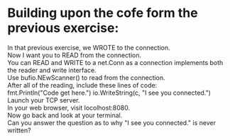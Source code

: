 # Building upon the cofe form the previous exercise:

In that previous exercise, we WROTE to the connection.  
Now I want you to READ from the connection.  
You can READ and WRITE to a net.Conn as a connection implements both the reader and write interface.  
Use bufio.NEwScanner() to read from the connection.  
After all of the reading, include these lines of code:  
fmt.Println("Code get here.") io.WriteString(c, "I see you connected.")  
Launch your TCP server.  
In your web browser, visit locolhost:8080.  
Now go back and look at your terminal.  
Can you answer the question as to why "I see you connected." is never written?
